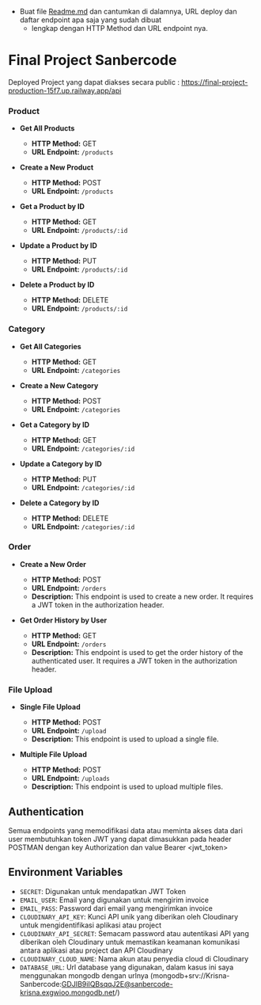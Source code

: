 - Buat file [Readme.md](http://Readme.md) dan cantumkan di dalamnya, URL deploy dan daftar endpoint apa saja yang sudah dibuat
    - lengkap dengan HTTP Method dan URL endpoint nya.
 
# Final Project Sanbercode

Deployed Project yang dapat diakses secara public : https://final-project-production-15f7.up.railway.app/api

### Product 

- **Get All Products**
  - **HTTP Method:** GET
  - **URL Endpoint:** `/products`

- **Create a New Product**
  - **HTTP Method:** POST
  - **URL Endpoint:** `/products`

- **Get a Product by ID**
  - **HTTP Method:** GET
  - **URL Endpoint:** `/products/:id`

- **Update a Product by ID**
  - **HTTP Method:** PUT
  - **URL Endpoint:** `/products/:id`

- **Delete a Product by ID**
  - **HTTP Method:** DELETE
  - **URL Endpoint:** `/products/:id`

### Category 

- **Get All Categories**
  - **HTTP Method:** GET
  - **URL Endpoint:** `/categories`

- **Create a New Category**
  - **HTTP Method:** POST
  - **URL Endpoint:** `/categories`

- **Get a Category by ID**
  - **HTTP Method:** GET
  - **URL Endpoint:** `/categories/:id`

- **Update a Category by ID**
  - **HTTP Method:** PUT
  - **URL Endpoint:** `/categories/:id`

- **Delete a Category by ID**
  - **HTTP Method:** DELETE
  - **URL Endpoint:** `/categories/:id`

### Order 

- **Create a New Order**
  - **HTTP Method:** POST
  - **URL Endpoint:** `/orders`
  - **Description:** This endpoint is used to create a new order. It requires a JWT token in the authorization header.

- **Get Order History by User**
  - **HTTP Method:** GET
  - **URL Endpoint:** `/orders`
  - **Description:** This endpoint is used to get the order history of the authenticated user. It requires a JWT token in the authorization header.

### File Upload

- **Single File Upload**
  - **HTTP Method:** POST
  - **URL Endpoint:** `/upload`
  - **Description:** This endpoint is used to upload a single file.

- **Multiple File Upload**
  - **HTTP Method:** POST
  - **URL Endpoint:** `/uploads`
  - **Description:** This endpoint is used to upload multiple files.

## Authentication

Semua endpoints yang memodifikasi data atau meminta akses data dari user membutuhkan token JWT yang dapat dimasukkan pada header POSTMAN dengan key Authorization dan value Bearer <jwt_token>

## Environment Variables

- `SECRET`: Digunakan untuk mendapatkan JWT Token
- `EMAIL_USER`: Email yang digunakan untuk mengirim invoice
- `EMAIL_PASS`: Password dari email yang mengirimkan invoice
- `CLOUDINARY_API_KEY`: Kunci API unik yang diberikan oleh Cloudinary untuk mengidentifikasi aplikasi atau project
- `CLOUDINARY_API_SECRET`: Semacam password atau autentikasi API yang diberikan oleh Cloudinary untuk memastikan keamanan komunikasi antara aplikasi atau project dan API Cloudinary
- `CLOUDINARY_CLOUD_NAME`: Nama akun atau penyedia cloud di Cloudinary
- `DATABASE_URL`: Url database yang digunakan, dalam kasus ini saya menggunakan mongodb dengan urlnya (mongodb+srv://Krisna-Sanbercode:GDJIB9iIQBsqqJ2E@sanbercode-krisna.exgwioo.mongodb.net/)
